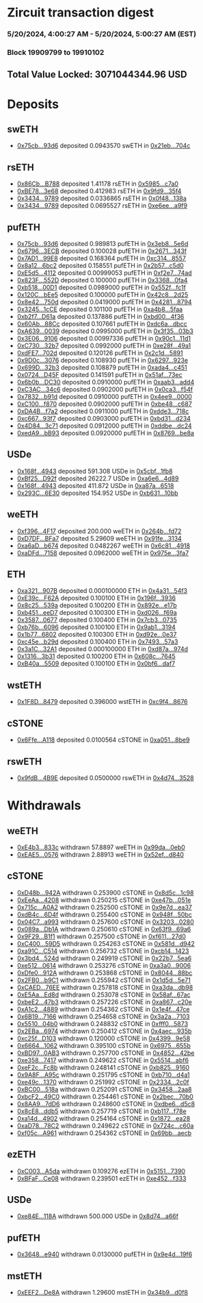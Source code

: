 # Zircuit transaction digest
### 5/20/2024, 4:00:27 AM - 5/20/2024, 5:00:27 AM (EST)
### Block 19909799 to 19910102

## Total Value Locked: 3071044344.96 USD

# Deposits
## swETH
- [0x75cb...93d6](https://etherscan.io/address/0x75cbA2d17fadD4b8a7d5A029521BEE29167193d6) deposited 0.0943570 swETH in [0x21eb...704c](https://etherscan.io/tx/0x75cbA2d17fadD4b8a7d5A029521BEE29167193d6)
## rsETH
- [0x86Cb...B788](https://etherscan.io/address/0x86Cb8C8401b6971fd043365397F3b65bf3eFB788) deposited 1.41178 rsETH in [0x5985...c7a0](https://etherscan.io/tx/0x86Cb8C8401b6971fd043365397F3b65bf3eFB788)
- [0xBE78...3e68](https://etherscan.io/address/0xBE785fE0817a200ae06b64EC8CA85286f3113e68) deposited 0.412983 rsETH in [0x9fd9...35f4](https://etherscan.io/tx/0xBE785fE0817a200ae06b64EC8CA85286f3113e68)
- [0x3434...9789](https://etherscan.io/address/0x34349c5569e7B846c3558961552D2202760A9789) deposited 0.0336865 rsETH in [0x0f48...138a](https://etherscan.io/tx/0x34349c5569e7B846c3558961552D2202760A9789)
- [0x3434...9789](https://etherscan.io/address/0x34349c5569e7B846c3558961552D2202760A9789) deposited 0.0695527 rsETH in [0xe6ee...a9f9](https://etherscan.io/tx/0x34349c5569e7B846c3558961552D2202760A9789)
## pufETH
- [0x75cb...93d6](https://etherscan.io/address/0x75cbA2d17fadD4b8a7d5A029521BEE29167193d6) deposited 0.989813 pufETH in [0x3eb8...5e6d](https://etherscan.io/tx/0x75cbA2d17fadD4b8a7d5A029521BEE29167193d6)
- [0x6796...3ECB](https://etherscan.io/address/0x6796452BdDf7deb86229d13C592a99F632a43ECB) deposited 0.100028 pufETH in [0x2671...343f](https://etherscan.io/tx/0x6796452BdDf7deb86229d13C592a99F632a43ECB)
- [0x7AD1...99E8](https://etherscan.io/address/0x7AD138BB30D777F63ae76D8526BB63e5B3Cc99E8) deposited 0.168364 pufETH in [0xc314...8557](https://etherscan.io/tx/0x7AD138BB30D777F63ae76D8526BB63e5B3Cc99E8)
- [0x8a12...6bc2](https://etherscan.io/address/0x8a1221b9482a06065Ef109AF3e1cDDfa04816bc2) deposited 0.158551 pufETH in [0x2b57...c5d0](https://etherscan.io/tx/0x8a1221b9482a06065Ef109AF3e1cDDfa04816bc2)
- [0xE5d5...4112](https://etherscan.io/address/0xE5d57756E2B2D5dD93cd6a0Ca2764892db3D4112) deposited 0.00999053 pufETH in [0xf2e7...74ad](https://etherscan.io/tx/0xE5d57756E2B2D5dD93cd6a0Ca2764892db3D4112)
- [0x823F...552D](https://etherscan.io/address/0x823F220228E8d8Be331ba5Aa0b8453Bd3F80552D) deposited 0.100000 pufETH in [0x3368...0fa4](https://etherscan.io/tx/0x823F220228E8d8Be331ba5Aa0b8453Bd3F80552D)
- [0xb518...00D1](https://etherscan.io/address/0xb518F7D4cbAE376cDe6cf218535BCb51b1AD00D1) deposited 0.0989000 pufETH in [0x552f...fc1f](https://etherscan.io/tx/0xb518F7D4cbAE376cDe6cf218535BCb51b1AD00D1)
- [0x120C...bEe5](https://etherscan.io/address/0x120C59c5D681852935A16eEeA76986B84750bEe5) deposited 0.100000 pufETH in [0x42c8...2d25](https://etherscan.io/tx/0x120C59c5D681852935A16eEeA76986B84750bEe5)
- [0x8e42...750d](https://etherscan.io/address/0x8e42cEDC3fbFDb385B058e10307d19Cf77cb750d) deposited 0.0419000 pufETH in [0x4281...8794](https://etherscan.io/tx/0x8e42cEDC3fbFDb385B058e10307d19Cf77cb750d)
- [0x3245...1cCE](https://etherscan.io/address/0x32458D462Dd5c1c46fE82291cF9FB7cab9201cCE) deposited 0.101100 pufETH in [0xa4b8...5faa](https://etherscan.io/tx/0x32458D462Dd5c1c46fE82291cF9FB7cab9201cCE)
- [0xb2f7...D61a](https://etherscan.io/address/0xb2f732924517eFf16201a6678640a5d1CeAdD61a) deposited 0.137886 pufETH in [0xbd00...4f36](https://etherscan.io/tx/0xb2f732924517eFf16201a6678640a5d1CeAdD61a)
- [0x60Ab...88Cc](https://etherscan.io/address/0x60Ab139343c9C5FB3B8850F8687A7189aAB188Cc) deposited 0.107661 pufETH in [0xdc6a...dbcc](https://etherscan.io/tx/0x60Ab139343c9C5FB3B8850F8687A7189aAB188Cc)
- [0xA639...0039](https://etherscan.io/address/0xA63950d0853Be4Aa33E0CfFEBD6CfD483D160039) deposited 0.0995000 pufETH in [0x3f35...03b3](https://etherscan.io/tx/0xA63950d0853Be4Aa33E0CfFEBD6CfD483D160039)
- [0x3E06...9106](https://etherscan.io/address/0x3E066A3c4d7D7D2D2F602DB8B4dB396Af9d69106) deposited 0.00997336 pufETH in [0x90c1...11d1](https://etherscan.io/tx/0x3E066A3c4d7D7D2D2F602DB8B4dB396Af9d69106)
- [0xC730...32b7](https://etherscan.io/address/0xC7303E085eA7aA8BEDead666E34F6b8440Ad32b7) deposited 0.0992000 pufETH in [0xe28f...49a1](https://etherscan.io/tx/0xC7303E085eA7aA8BEDead666E34F6b8440Ad32b7)
- [0xdFE7...702d](https://etherscan.io/address/0xdFE71A8266665af0Ac77E6F828e37C6A1A99702d) deposited 0.120126 pufETH in [0x2c1d...5891](https://etherscan.io/tx/0xdFE71A8266665af0Ac77E6F828e37C6A1A99702d)
- [0x9D0c...3076](https://etherscan.io/address/0x9D0cd7437f1D41Fc7a279c34c32A906dD72F3076) deposited 0.108930 pufETH in [0x6297...923e](https://etherscan.io/tx/0x9D0cd7437f1D41Fc7a279c34c32A906dD72F3076)
- [0x699D...32b3](https://etherscan.io/address/0x699D480D28eE47B98A15031003B3cBAf854a32b3) deposited 0.108879 pufETH in [0xada4...c451](https://etherscan.io/tx/0x699D480D28eE47B98A15031003B3cBAf854a32b3)
- [0x0724...D45F](https://etherscan.io/address/0x07240b05b2E219423A4023d2422d8A3e390AD45F) deposited 0.141591 pufETH in [0x51af...73ec](https://etherscan.io/tx/0x07240b05b2E219423A4023d2422d8A3e390AD45F)
- [0x6b0b...DC30](https://etherscan.io/address/0x6b0b8aa4C329857240Def9f38A0dd1003555DC30) deposited 0.0910000 pufETH in [0xaab3...add4](https://etherscan.io/tx/0x6b0b8aa4C329857240Def9f38A0dd1003555DC30)
- [0xC3AC...34c6](https://etherscan.io/address/0xC3AC58Dba7d26aA00C32d05cbb3eB5730b4334c6) deposited 0.0902000 pufETH in [0x0ca3...f54f](https://etherscan.io/tx/0xC3AC58Dba7d26aA00C32d05cbb3eB5730b4334c6)
- [0x7832...b91d](https://etherscan.io/address/0x7832EA3fE62204584b9448c1904D2e1A0345b91d) deposited 0.0910000 pufETH in [0x4ee9...0000](https://etherscan.io/tx/0x7832EA3fE62204584b9448c1904D2e1A0345b91d)
- [0xC100...f870](https://etherscan.io/address/0xC1008f8C3A5Efaacf80c3B692edb531f2F93f870) deposited 0.0902000 pufETH in [0xbe48...c687](https://etherscan.io/tx/0xC1008f8C3A5Efaacf80c3B692edb531f2F93f870)
- [0xDA4B...f7a2](https://etherscan.io/address/0xDA4Be1E9f359FDDbd4acE2Bc61ed4C962D2ff7a2) deposited 0.0911000 pufETH in [0xdde3...718c](https://etherscan.io/tx/0xDA4Be1E9f359FDDbd4acE2Bc61ed4C962D2ff7a2)
- [0xc667...93f7](https://etherscan.io/address/0xc6675830B0945Ff5A6f96C1d17658FA9883f93f7) deposited 0.0903000 pufETH in [0xbd31...d234](https://etherscan.io/tx/0xc6675830B0945Ff5A6f96C1d17658FA9883f93f7)
- [0x4D84...3c71](https://etherscan.io/address/0x4D84a830e5c252b611B9467954aD7DAb89e33c71) deposited 0.0912000 pufETH in [0xddbe...dc24](https://etherscan.io/tx/0x4D84a830e5c252b611B9467954aD7DAb89e33c71)
- [0xedA9...bB93](https://etherscan.io/address/0xedA9fbC8D693713123A47B43E51D235fC72cbB93) deposited 0.0920000 pufETH in [0x8769...be8a](https://etherscan.io/tx/0xedA9fbC8D693713123A47B43E51D235fC72cbB93)
## USDe
- [0x168f...4943](https://etherscan.io/address/0x168fde8d2375698dd1AFeA599Bdfbc33B68c4943) deposited 591.308 USDe in [0x5cbf...1fb8](https://etherscan.io/tx/0x168fde8d2375698dd1AFeA599Bdfbc33B68c4943)
- [0xBf25...D92f](https://etherscan.io/address/0xBf25EB0859955B5cD5dAD6f04E34cD16cC26D92f) deposited 26222.7 USDe in [0xa6e6...4d89](https://etherscan.io/tx/0xBf25EB0859955B5cD5dAD6f04E34cD16cC26D92f)
- [0x168f...4943](https://etherscan.io/address/0x168fde8d2375698dd1AFeA599Bdfbc33B68c4943) deposited 411.872 USDe in [0xa87a...6518](https://etherscan.io/tx/0x168fde8d2375698dd1AFeA599Bdfbc33B68c4943)
- [0x293C...6E30](https://etherscan.io/address/0x293C6937D8D82e05B01335F7B33FBA0c8e256E30) deposited 154.952 USDe in [0xb631...10bb](https://etherscan.io/tx/0x293C6937D8D82e05B01335F7B33FBA0c8e256E30)
## weETH
- [0xf396...4F17](https://etherscan.io/address/0xf3965A8d47Dc0EEb90B25dC15dA187ACb82E4F17) deposited 200.000 weETH in [0x264b...fd72](https://etherscan.io/tx/0xf3965A8d47Dc0EEb90B25dC15dA187ACb82E4F17)
- [0xD7DF...BFa7](https://etherscan.io/address/0xD7DF7E085214743530afF339aFC420c7c720BFa7) deposited 5.29609 weETH in [0x91fe...3134](https://etherscan.io/tx/0xD7DF7E085214743530afF339aFC420c7c720BFa7)
- [0xa6aD...b674](https://etherscan.io/address/0xa6aD0c04c5158DA05AFb9C197c15d7f9D4bCb674) deposited 0.0482267 weETH in [0x6c81...4918](https://etherscan.io/tx/0xa6aD0c04c5158DA05AFb9C197c15d7f9D4bCb674)
- [0xaDFd...7158](https://etherscan.io/address/0xaDFd3A2e81019a33f6319b35a7fbE0e796cc7158) deposited 0.0962000 weETH in [0x975e...3fa7](https://etherscan.io/tx/0xaDFd3A2e81019a33f6319b35a7fbE0e796cc7158)
## ETH
- [0xa321...907B](https://etherscan.io/address/0xa32159A9cD1DB6571a325eE42a319E77D301907B) deposited 0.000100000 ETH in [0x4a31...54f3](https://etherscan.io/tx/0xa32159A9cD1DB6571a325eE42a319E77D301907B)
- [0xE39c...F62A](https://etherscan.io/address/0xE39c10e12937Bf3661919dCA33Aa939ac995F62A) deposited 0.100100 ETH in [0x196f...3936](https://etherscan.io/tx/0xE39c10e12937Bf3661919dCA33Aa939ac995F62A)
- [0x8c25...539a](https://etherscan.io/address/0x8c257B31506a466846054d443116021C8330539a) deposited 0.100200 ETH in [0x892e...e17b](https://etherscan.io/tx/0x8c257B31506a466846054d443116021C8330539a)
- [0xb451...eeD7](https://etherscan.io/address/0xb4515079Db81e86AE59864cfae4DED447F22eeD7) deposited 0.100300 ETH in [0xd026...f69a](https://etherscan.io/tx/0xb4515079Db81e86AE59864cfae4DED447F22eeD7)
- [0x3587...0677](https://etherscan.io/address/0x35873Bcdc425CfF6Bb9830Bf3d2452C4c89c0677) deposited 0.100400 ETH in [0x7cb3...0735](https://etherscan.io/tx/0x35873Bcdc425CfF6Bb9830Bf3d2452C4c89c0677)
- [0xb76b...6096](https://etherscan.io/address/0xb76b84F559cbe4408C5Af88A131A9286d4FC6096) deposited 0.100100 ETH in [0x9ab1...3194](https://etherscan.io/tx/0xb76b84F559cbe4408C5Af88A131A9286d4FC6096)
- [0x1b77...6802](https://etherscan.io/address/0x1b77009eE3aD53D6D74c2566f28934CA234E6802) deposited 0.100300 ETH in [0xd92e...0e37](https://etherscan.io/tx/0x1b77009eE3aD53D6D74c2566f28934CA234E6802)
- [0xc45e...b29d](https://etherscan.io/address/0xc45e50687147485b9c97f9a020FAcB631Df8b29d) deposited 0.100400 ETH in [0x7493...57a3](https://etherscan.io/tx/0xc45e50687147485b9c97f9a020FAcB631Df8b29d)
- [0x3a1C...32A1](https://etherscan.io/address/0x3a1C57FA39d8735D23F9c44486266700b18132A1) deposited 0.000100000 ETH in [0xd87a...974d](https://etherscan.io/tx/0x3a1C57FA39d8735D23F9c44486266700b18132A1)
- [0x1316...3b31](https://etherscan.io/address/0x1316B29a02bA2aec72EC58568B2209c88f433b31) deposited 0.100200 ETH in [0x608c...7645](https://etherscan.io/tx/0x1316B29a02bA2aec72EC58568B2209c88f433b31)
- [0xB40a...5509](https://etherscan.io/address/0xB40accd6827A86847BfC51285D05F8fe46915509) deposited 0.100100 ETH in [0x0bf6...daf7](https://etherscan.io/tx/0xB40accd6827A86847BfC51285D05F8fe46915509)
## wstETH
- [0x1F8D...8479](https://etherscan.io/address/0x1F8D5B2eD5044a3050e0b0cEDf194908882A8479) deposited 0.396000 wstETH in [0xc9f4...8676](https://etherscan.io/tx/0x1F8D5B2eD5044a3050e0b0cEDf194908882A8479)
## cSTONE
- [0x6Ffe...A118](https://etherscan.io/address/0x6Ffe014CA048ec22E6a907BE582ec8820F0EA118) deposited 0.0100564 cSTONE in [0xa051...8be9](https://etherscan.io/tx/0x6Ffe014CA048ec22E6a907BE582ec8820F0EA118)
## rswETH
- [0x9fdB...4B9E](https://etherscan.io/address/0x9fdB649D302c88cC9Aa5bB1EaC609e81e41a4B9E) deposited 0.0500000 rswETH in [0x4d74...3528](https://etherscan.io/tx/0x9fdB649D302c88cC9Aa5bB1EaC609e81e41a4B9E)
# Withdrawals
## weETH
- [0xE4b3...833c](https://etherscan.io/address/0xE4b32828B558F17BcaF5efD52f0C067dba38833c) withdrawn 57.8897 weETH in [0x99da...0eb0](https://etherscan.io/tx/0xE4b32828B558F17BcaF5efD52f0C067dba38833c)
- [0xEAE5...0576](https://etherscan.io/address/0xEAE59890f7787B05D0C6375651CD59920aFb0576) withdrawn 2.88913 weETH in [0x52ef...d840](https://etherscan.io/tx/0xEAE59890f7787B05D0C6375651CD59920aFb0576)
## cSTONE
- [0xD48b...942A](https://etherscan.io/address/0xD48bD9d09EB561aDabb19424F9DE1fABa5c9942A) withdrawn 0.253900 cSTONE in [0x8d5c...1c98](https://etherscan.io/tx/0xD48bD9d09EB561aDabb19424F9DE1fABa5c9942A)
- [0xEeAa...4208](https://etherscan.io/address/0xEeAa33Dd88D441d54787EF42cc56EB3eAe434208) withdrawn 0.250215 cSTONE in [0xe47b...051e](https://etherscan.io/tx/0xEeAa33Dd88D441d54787EF42cc56EB3eAe434208)
- [0x715c...A0A2](https://etherscan.io/address/0x715c1BC4016fd5a4912247963C59c4056B0AA0A2) withdrawn 0.252500 cSTONE in [0x9e7d...ea37](https://etherscan.io/tx/0x715c1BC4016fd5a4912247963C59c4056B0AA0A2)
- [0xdB4c...6D4f](https://etherscan.io/address/0xdB4c968E4207D650B0ba3aA808D5DfE529A16D4f) withdrawn 0.255400 cSTONE in [0x948f...50bc](https://etherscan.io/tx/0xdB4c968E4207D650B0ba3aA808D5DfE529A16D4f)
- [0x04C7...a993](https://etherscan.io/address/0x04C78e0a0222DE65caD4854245805128758Ca993) withdrawn 0.257600 cSTONE in [0x3203...0280](https://etherscan.io/tx/0x04C78e0a0222DE65caD4854245805128758Ca993)
- [0x089a...Db1A](https://etherscan.io/address/0x089a633564CdD5423F0C651B417995E0d581Db1A) withdrawn 0.250610 cSTONE in [0x63f9...69a6](https://etherscan.io/tx/0x089a633564CdD5423F0C651B417995E0d581Db1A)
- [0x9F29...B1f1](https://etherscan.io/address/0x9F29d9b30BEE717E2aFDA013181367B9C1B7B1f1) withdrawn 0.257500 cSTONE in [0xf611...27d0](https://etherscan.io/tx/0x9F29d9b30BEE717E2aFDA013181367B9C1B7B1f1)
- [0xC400...59D5](https://etherscan.io/address/0xC400dd9e5Fc38Cc22133Bcd8Ee3C8bAdc02859D5) withdrawn 0.254263 cSTONE in [0x581d...d942](https://etherscan.io/tx/0xC400dd9e5Fc38Cc22133Bcd8Ee3C8bAdc02859D5)
- [0xa91C...C514](https://etherscan.io/address/0xa91C84Fe69076fa4BD60117654dc31427ae9C514) withdrawn 0.256732 cSTONE in [0xcb14...1423](https://etherscan.io/tx/0xa91C84Fe69076fa4BD60117654dc31427ae9C514)
- [0x3bd4...524d](https://etherscan.io/address/0x3bd42E0BB080A4DF511231D3182c23381f2c524d) withdrawn 0.249919 cSTONE in [0x22b7...5ea6](https://etherscan.io/tx/0x3bd42E0BB080A4DF511231D3182c23381f2c524d)
- [0xe512...0614](https://etherscan.io/address/0xe512FcAC8C15C98A000288Bdc21dBD98ffFC0614) withdrawn 0.253276 cSTONE in [0xa3a0...9006](https://etherscan.io/tx/0xe512FcAC8C15C98A000288Bdc21dBD98ffFC0614)
- [0xDfe0...912A](https://etherscan.io/address/0xDfe027e09DAd1CFc6eF7081bFc458Bb37824912A) withdrawn 0.253868 cSTONE in [0x8044...88bc](https://etherscan.io/tx/0xDfe027e09DAd1CFc6eF7081bFc458Bb37824912A)
- [0x2FB0...b9C1](https://etherscan.io/address/0x2FB0D2d92F23a50e437ba9AE7163881DdFCeb9C1) withdrawn 0.255942 cSTONE in [0x1d5d...5e71](https://etherscan.io/tx/0x2FB0D2d92F23a50e437ba9AE7163881DdFCeb9C1)
- [0xCAED...76EE](https://etherscan.io/address/0xCAED6F8cEbf0C190482277D7Be601ff4482f76EE) withdrawn 0.257818 cSTONE in [0xa3da...db98](https://etherscan.io/tx/0xCAED6F8cEbf0C190482277D7Be601ff4482f76EE)
- [0xE5Aa...Ed8d](https://etherscan.io/address/0xE5Aa0514F314e014B724CA1203242cC0697AEd8d) withdrawn 0.253078 cSTONE in [0x58af...67ac](https://etherscan.io/tx/0xE5Aa0514F314e014B724CA1203242cC0697AEd8d)
- [0xbeE2...47b3](https://etherscan.io/address/0xbeE228b6E4FD8b9ce2D7DCFe6eFdf814e3FE47b3) withdrawn 0.257226 cSTONE in [0xa867...c20e](https://etherscan.io/tx/0xbeE228b6E4FD8b9ce2D7DCFe6eFdf814e3FE47b3)
- [0xA1c2...4889](https://etherscan.io/address/0xA1c2794c25185E6a4B48de0aC74b47Ad1d024889) withdrawn 0.254362 cSTONE in [0x1e4f...47ce](https://etherscan.io/tx/0xA1c2794c25185E6a4B48de0aC74b47Ad1d024889)
- [0x6B19...7166](https://etherscan.io/address/0x6B1991DADa6cBA9620447d63E37d5CC3dDB57166) withdrawn 0.254658 cSTONE in [0x3a2a...7103](https://etherscan.io/tx/0x6B1991DADa6cBA9620447d63E37d5CC3dDB57166)
- [0x5510...04b0](https://etherscan.io/address/0x55108eBC901681292ABFc4A8013f2EB0fea204b0) withdrawn 0.248832 cSTONE in [0xfff0...5873](https://etherscan.io/tx/0x55108eBC901681292ABFc4A8013f2EB0fea204b0)
- [0x2EBa...6974](https://etherscan.io/address/0x2EBa80D8F8f5681614Bb354eD896E6f5c79a6974) withdrawn 0.250412 cSTONE in [0x4aec...935b](https://etherscan.io/tx/0x2EBa80D8F8f5681614Bb354eD896E6f5c79a6974)
- [0xc25f...D103](https://etherscan.io/address/0xc25f0533EcfD19ed060fBab335857a06552AD103) withdrawn 0.120000 cSTONE in [0x4399...9e58](https://etherscan.io/tx/0xc25f0533EcfD19ed060fBab335857a06552AD103)
- [0x6664...1062](https://etherscan.io/address/0x66646717343cD7BCe59Af0Dd2200b8365b991062) withdrawn 0.395100 cSTONE in [0x6975...655b](https://etherscan.io/tx/0x66646717343cD7BCe59Af0Dd2200b8365b991062)
- [0xBD97...0AB3](https://etherscan.io/address/0xBD9797355bCaCEf563B90ef1D648445a500D0AB3) withdrawn 0.257700 cSTONE in [0x4852...42be](https://etherscan.io/tx/0xBD9797355bCaCEf563B90ef1D648445a500D0AB3)
- [0xe358...7417](https://etherscan.io/address/0xe358E7D384569b965278E3B08Bb13437A5327417) withdrawn 0.249622 cSTONE in [0x5514...abf6](https://etherscan.io/tx/0xe358E7D384569b965278E3B08Bb13437A5327417)
- [0xeF2c...Fc8b](https://etherscan.io/address/0xeF2cA27211B1e83a789827ffD25ad818e2E2Fc8b) withdrawn 0.248141 cSTONE in [0xb825...9160](https://etherscan.io/tx/0xeF2cA27211B1e83a789827ffD25ad818e2E2Fc8b)
- [0x9A8F...A95c](https://etherscan.io/address/0x9A8F4AB8783eF0F897F48f6e4d609e7B09faA95c) withdrawn 0.251795 cSTONE in [0xb710...d4a1](https://etherscan.io/tx/0x9A8F4AB8783eF0F897F48f6e4d609e7B09faA95c)
- [0xe49c...1370](https://etherscan.io/address/0xe49c45F60Cf2f660B0D132FBbBa662CfbCba1370) withdrawn 0.251992 cSTONE in [0x2334...2c0f](https://etherscan.io/tx/0xe49c45F60Cf2f660B0D132FBbBa662CfbCba1370)
- [0xBC00...518a](https://etherscan.io/address/0xBC007964cf20143F0ceAD8F26f0AFD2DAd0f518a) withdrawn 0.252091 cSTONE in [0x3458...2aa8](https://etherscan.io/tx/0xBC007964cf20143F0ceAD8F26f0AFD2DAd0f518a)
- [0xbcF2...49C0](https://etherscan.io/address/0xbcF247Bc69a308dd2FA007dFBE3E44ee505249C0) withdrawn 0.254461 cSTONE in [0x2bec...70b0](https://etherscan.io/tx/0xbcF247Bc69a308dd2FA007dFBE3E44ee505249C0)
- [0x8AA9...7dD6](https://etherscan.io/address/0x8AA9a74851B16dAa36214bD209a7a6E2eEfB7dD6) withdrawn 0.248600 cSTONE in [0xdbe6...d5c8](https://etherscan.io/tx/0x8AA9a74851B16dAa36214bD209a7a6E2eEfB7dD6)
- [0x8cE8...ddb5](https://etherscan.io/address/0x8cE80cc559872B735cA609511FcfA36731A2ddb5) withdrawn 0.257719 cSTONE in [0xb117...f78e](https://etherscan.io/tx/0x8cE80cc559872B735cA609511FcfA36731A2ddb5)
- [0xa14d...4902](https://etherscan.io/address/0xa14dD9a47335c42F869F06225f2223d319494902) withdrawn 0.254164 cSTONE in [0x1872...ea28](https://etherscan.io/tx/0xa14dD9a47335c42F869F06225f2223d319494902)
- [0xaD78...78C2](https://etherscan.io/address/0xaD78103002E3172E2B7a3830F18F631073bf78C2) withdrawn 0.249622 cSTONE in [0x724c...c60a](https://etherscan.io/tx/0xaD78103002E3172E2B7a3830F18F631073bf78C2)
- [0xf05c...A961](https://etherscan.io/address/0xf05cAfF34775772Daf334c55B8A74bBa3525A961) withdrawn 0.254362 cSTONE in [0x69bb...aecb](https://etherscan.io/tx/0xf05cAfF34775772Daf334c55B8A74bBa3525A961)
## ezETH
- [0xC003...A5da](https://etherscan.io/address/0xC003b31C9DcB12969729E43c81C63Ef9fe84A5da) withdrawn 0.109276 ezETH in [0x5151...7390](https://etherscan.io/tx/0xC003b31C9DcB12969729E43c81C63Ef9fe84A5da)
- [0xBFaF...Ce08](https://etherscan.io/address/0xBFaF630E944AbFA23C78A1109c37095c5C15Ce08) withdrawn 0.239501 ezETH in [0xe452...f333](https://etherscan.io/tx/0xBFaF630E944AbFA23C78A1109c37095c5C15Ce08)
## USDe
- [0xe84E...118A](https://etherscan.io/address/0xe84E9DE1BAFcfFd167Dc434Cd3F806e69762118A) withdrawn 500.000 USDe in [0x8d74...a66f](https://etherscan.io/tx/0xe84E9DE1BAFcfFd167Dc434Cd3F806e69762118A)
## pufETH
- [0x3648...e940](https://etherscan.io/address/0x3648f2d9D225aF990c6a1B191660f6bdB901e940) withdrawn 0.0130000 pufETH in [0x9e4d...19f6](https://etherscan.io/tx/0x3648f2d9D225aF990c6a1B191660f6bdB901e940)
## mstETH
- [0xEEF2...De8A](https://etherscan.io/address/0xEEF21c27D991fa48ED46b94e34Fbe9a2bCEBDe8A) withdrawn 1.29600 mstETH in [0x34b9...d0f8](https://etherscan.io/tx/0xEEF21c27D991fa48ED46b94e34Fbe9a2bCEBDe8A)
